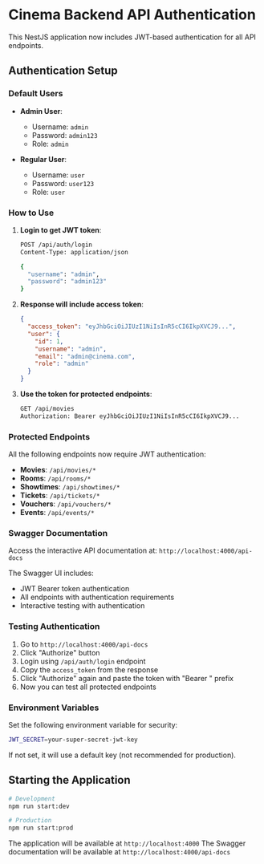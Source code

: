 # Cinema Backend API Authentication

This NestJS application now includes JWT-based authentication for all API endpoints.

## Authentication Setup

### Default Users

- **Admin User**:
  - Username: `admin`
  - Password: `admin123`
  - Role: `admin`

- **Regular User**:
  - Username: `user`
  - Password: `user123`
  - Role: `user`

### How to Use

1. **Login to get JWT token**:

   ```bash
   POST /api/auth/login
   Content-Type: application/json

   {
     "username": "admin",
     "password": "admin123"
   }
   ```

2. **Response will include access token**:

   ```json
   {
     "access_token": "eyJhbGciOiJIUzI1NiIsInR5cCI6IkpXVCJ9...",
     "user": {
       "id": 1,
       "username": "admin",
       "email": "admin@cinema.com",
       "role": "admin"
     }
   }
   ```

3. **Use the token for protected endpoints**:
   ```bash
   GET /api/movies
   Authorization: Bearer eyJhbGciOiJIUzI1NiIsInR5cCI6IkpXVCJ9...
   ```

### Protected Endpoints

All the following endpoints now require JWT authentication:

- **Movies**: `/api/movies/*`
- **Rooms**: `/api/rooms/*`
- **Showtimes**: `/api/showtimes/*`
- **Tickets**: `/api/tickets/*`
- **Vouchers**: `/api/vouchers/*`
- **Events**: `/api/events/*`

### Swagger Documentation

Access the interactive API documentation at: `http://localhost:4000/api-docs`

The Swagger UI includes:

- JWT Bearer token authentication
- All endpoints with authentication requirements
- Interactive testing with authentication

### Testing Authentication

1. Go to `http://localhost:4000/api-docs`
2. Click "Authorize" button
3. Login using `/api/auth/login` endpoint
4. Copy the `access_token` from the response
5. Click "Authorize" again and paste the token with "Bearer " prefix
6. Now you can test all protected endpoints

### Environment Variables

Set the following environment variable for security:

```bash
JWT_SECRET=your-super-secret-jwt-key
```

If not set, it will use a default key (not recommended for production).

## Starting the Application

```bash
# Development
npm run start:dev

# Production
npm run start:prod
```

The application will be available at `http://localhost:4000`
The Swagger documentation will be available at `http://localhost:4000/api-docs`
